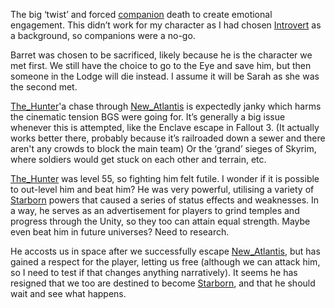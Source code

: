 The big ‘twist’ and forced [companion](../Gameplay_Systems/Companions.md) death to create emotional engagement. This didn’t work for my character as I had chosen [Introvert](../Gameplay_Systems/Role-Playing.md) as a background, so companions were a no-go. 

Barret was chosen to be sacrificed, likely because he is the character we met first. We still have the choice to go to the Eye and save him, but then someone in the Lodge will die instead. I assume it will be Sarah as she was the second met. 

[The_Hunter](The_Hunter.md)'a chase through [New_Atlantis](Cities/New_Atlantis.md) is expectedly janky which harms the cinematic tension BGS were going for. It’s generally a big issue whenever this is attempted, like the Enclave escape in Fallout 3. 
	(It actually works better there, probably because it’s railroaded down a sewer and there aren't any crowds to block the main team) 
Or the ‘grand’ sieges of Skyrim, where soldiers would get stuck on each other and terrain, etc.

[The_Hunter](The_Hunter.md) was level 55, so fighting him felt futile. I wonder if it is possible to out-level him and beat him? 
He was very powerful, utilising a variety of [Starborn](Starborn.md) powers that caused a series of status effects and weaknesses. In a way, he serves as an advertisement for players to grind temples and progress through the Unity, so they too can attain equal strength. 
	Maybe even beat him in future universes? Need to research. 

He accosts us in space after we successfully escape [New_Atlantis](Cities/New_Atlantis.md), but has gained a respect for the player, letting us free 
	(although we can attack him, so I need to test if that changes anything narratively). 
It seems he has resigned that we too are destined to become [Starborn](Starborn.md), and that he should wait and see what happens.

